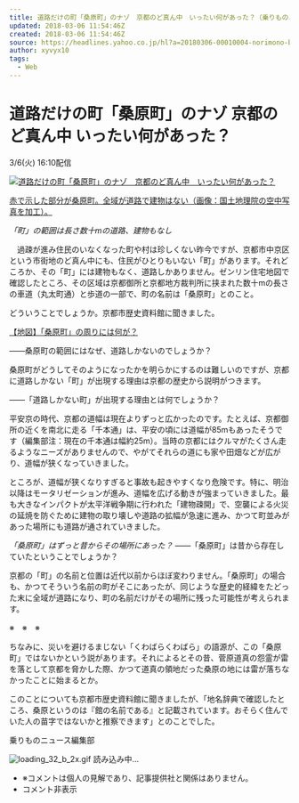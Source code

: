 ```yaml
---
title: 道路だけの町「桑原町」のナゾ　京都のど真ん中　いったい何があった？（乗りものニュース） - Yahoo!ニュース
updated: 2018-03-06 11:54:46Z
created: 2018-03-06 11:54:46Z
source: https://headlines.yahoo.co.jp/hl?a=20180306-00010004-norimono-bus_all
author: xyvyx10
tags:
  - Web
---
```


# 道路だけの町「桑原町」のナゾ 京都のど真ん中 いったい何があった？

3/6(火) 16:10配信

[![道路だけの町「桑原町」のナゾ　京都のど真ん中　いったい何があった？](../_resources/20180306-00010004-norimono-000-6-view.jpg)](https://headlines.yahoo.co.jp/hl?a=20180306-00010004-norimono-bus_all.view-000)

[赤で示した部分が桑原町。全域が道路で建物はない（画像：国土地理院の空中写真を加工）。](https://headlines.yahoo.co.jp/hl?a=20180306-00010004-norimono-bus_all.view-000)

*「町」の範囲は長さ数十mの道路、建物もなし*

　過疎が進み住民のいなくなった町や村は珍しくない昨今ですが、京都市中京区という市街地のど真ん中にも、住民がひとりもいない「町」があります。それどころか、その「町」には建物もなく、道路しかありません。ゼンリン住宅地図で確認したところ、その区域は京都御所と京都地方裁判所に挟まれた数十mの長さの車道（丸太町通）と歩道の一部で、町の名前は「桑原町」とのこと。

どういうことでしょうか。京都市歴史資料館に聞きました。

[【地図】「桑原町」の周りには何が？](https://rdsig.yahoo.co.jp/media/news/rd_tool/norimono/articles/bus_all/RV=1/RE=1521546868/RH=cmRzaWcueWFob28uY28uanA-/RB=/RU=aHR0cHM6Ly90cmFmZmljbmV3cy5qcC9wb3N0Lzc5NzY2LzM-/RS=%5EADAGCjFcg3DhdenEph2oL2Q3nFD5s4-;_ylt=A7YWMhp0gZ5aLHQA8aMEl.Z7;_ylu=X3oDMTludXJmM2wyBHBvcwMxBHJsX3RpdGxlA.OAkOWcsOWbs.OAkeOAjOahkeWOn.eUuuOAjeOBruWRqOOCiuOBq.OBr.S9leOBjO.8nwRybF91cmwDaHR0cHM6Ly90cmFmZmljbmV3cy5qcC9wb3N0Lzc5NzY2LzMEc2VjA3JlbGF0ZWQEc2xrA3Bob3RvBHRpdGxlA.mBk.i3r.OBoOOBkeOBrueUuuOAjOahkeWOn.eUuuOAjeOBruODiuOCvuOAgOS6rOmDveOBruOBqeecn.OCk.S4reOAgOOBhOOBo.OBn.OBhOS9leOBjOOBguOBo.OBn..8nwR1cmwDaHR0cHM6Ly9oZWFkbGluZXMueWFob28uY28uanAvaGw_YT0yMDE4MDMwNi0wMDAxMDAwNC1ub3JpbW9uby1idXNfYWxs)

――桑原町の範囲にはなぜ、道路しかないのでしょうか？

桑原町がどうしてそのようになったかを明らかにするのは難しいのですが、京都に道路しかない「町」が出現する理由は京都の歴史から説明がつきます。

――「道路しかない町」が出現する理由とは何でしょうか？

平安京の時代、京都の道幅は現在よりずっと広かったのです。たとえば、京都御所の近くを南北に走る「千本通」は、平安の頃には道幅が85mもあったそうです（編集部注：現在の千本通は幅約25m）。当時の京都にはクルマがたくさん走るようなニーズがありませんので、やがてそれらの道にも家や田畑などが広がり、道幅が狭くなっていきました。

ところが、道幅が狭くなりすぎると事故も起きやすくなり危険です。特に、明治以降はモータリゼーションが進み、道幅を広げる動きが強まっていきました。最も大きなインパクトが太平洋戦争期に行われた「建物疎開」で、空襲による火災の延焼を防ぐために建物の取り壊しや道路の拡幅が急速に進み、かつて町並みがあった場所にも道路が通されていきました。

*「桑原町」はずっと昔からその場所にあった？*
――「桑原町」は昔から存在していたということでしょうか？

京都の「町」の名前と位置は近代以前からほぼ変わりません。「桑原町」の場合も、かつてそういう名前の町がそこにあったが、同じような歴史的経緯をたどった末に全域が道路になり、町の名前だけがその場所に残った可能性が考えられます。

※　※　※

ちなみに、災いを避けるまじない「くわばらくわばら」の語源が、この「桑原町」ではないかという説があります。それによるとその昔、菅原道真の怨霊が雷を落として京都を脅かした際、かつて道真の領地だった桑原の地には雷が落ちなかったことに始まるとか。

このことについても京都市歴史資料館に聞きましたが、「地名辞典で確認したところ、桑原というのは『館の名前である』と記載されています。おそらく住んでいた人の苗字ではないかと推察できます」とのことでした。

乗りものニュース編集部

![loading_32_b_2x.gif](../_resources/loading_32_b_2x.gif)
読み込み中…

- ※コメントは個人の見解であり、記事提供社と関係はありません。
- コメント非表示